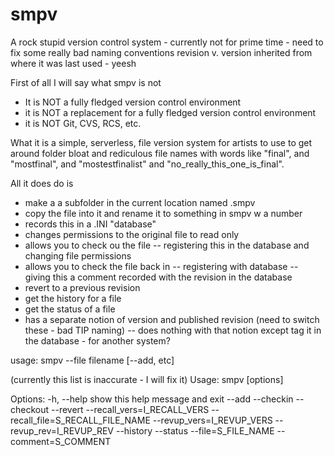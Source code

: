 # smpv
A rock stupid version control system - currently not for prime time - need to fix some
really bad naming conventions revision v. version inherited from where it was last used - yeesh

First of all I will say what smpv is not
- It is NOT a fully fledged version control environment
- it is NOT a replacement for a fully fledged version control environment
- it is NOT Git, CVS, RCS, etc.

What it is
a simple, serverless, file version system for artists to use to get around folder
bloat and rediculous file names with words like "final", and "mostfinal", and 
"mostestfinalist" and "no_really_this_one_is_final".

All it does do is 
- make a a subfolder in the current location named .smpv
- copy the file into it and rename it to something in smpv w a number
- records this in a .INI "database"
- changes permissions to the original file to read only
- allows you to check ou the file
-- registering this in the database and changing file permissions
- allows you to check the file back in
-- registering with database
-- giving this a comment recorded with the revision in the database
- revert to a previous revision
- get the history for a file
- get the status of a file
- has a separate notion of version and published revision (need to switch these - bad TIP naming)
-- does nothing with that notion except tag it in the database - for another system?

usage:
smpv --file filename [--add, etc]

(currently this list is inaccurate - I will fix it)
Usage: smpv [options]

Options:
  -h, --help            show this help message and exit
  --add
  --checkin
  --checkout
  --revert
  --recall_vers=I_RECALL_VERS
  --recall_file=S_RECALL_FILE_NAME
  --revup_vers=I_REVUP_VERS
  --revup_rev=I_REVUP_REV
  --history
  --status
  --file=S_FILE_NAME
  --comment=S_COMMENT

